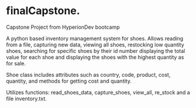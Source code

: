 # finalCapstone.
Capstone Project from HyperionDev bootcamp

A python based inventory management system for shoes.
Allows reading from a file, capturing new data, viewing all shoes,
restocking low quantity shoes, searching for specific shoes by their id number 
displaying the total value for each shoe and displaying the shoes with the highest quantity as for sale.

Shoe class includes attributes such as country, code, product, cost, quantity, and methods for getting cost and quantity.

Utilizes functions: 
read_shoes_data, capture_shoes, view_all, re_stock and a file inventory.txt.

